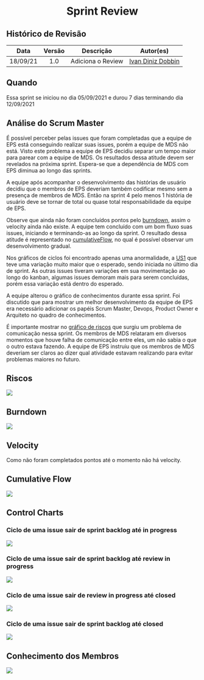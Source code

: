 <h1 style="text-align: center">Sprint Review</h1>

## Histórico de Revisão
| Data | Versão | Descrição | Autor(es)|
|:----:|:------:|:---------:|:--------:|
| 18/09/21 | 1.0 | Adiciona o Review | [Ivan Diniz Dobbin](https://github.com/darmsDD) |

## Quando
Essa sprint se iniciou no dia 05/09/2021 e durou 7 dias terminando dia 12/09/2021 

## Análise do Scrum Master

É possível perceber pelas issues que foram completadas que a equipe de EPS está conseguindo realizar suas issues, porém a equipe de MDS não está. Visto este problema a equipe de EPS decidiu separar um tempo maior para parear com a equipe de MDS.  Os resultados dessa atitude devem ser revelados na próxima sprint.
Espera-se que a dependência de MDS com EPS diminua ao longo das sprints. 

A equipe após acompanhar o desenvolvimento das histórias de usuário decidiu que o membros de EPS deveriam também codificar mesmo sem a presença de membros de MDS. Então na sprint 4 pelo menos 1 história de usuário deve se tornar de total ou quase total responsabilidade da equipe de EPS.

Observe que ainda não foram concluídos pontos pelo [burndown](#burndown), assim o velocity ainda não existe. A equipe tem concluído com um bom fluxo suas issues, iniciando e terminando-as ao longo da sprint. O resultado dessa atitude é representado no [cumulativeFlow](#cumulative-flow), no qual é possível observar um desenvolvimento gradual.

Nos gráficos de ciclos foi encontrado apenas uma anormalidade, a [US1](https://github.com/fga-eps-mds/2021.1-PC-GO1/issues/39) que
teve uma variação muito maior que o esperado, sendo iniciada no último dia de sprint. As outras issues tiveram variações em sua movimentação ao longo do kanban, algumas issues demoram mais para serem concluídas, porém essa variação está dentro do esperado.

A equipe alterou o gráfico de conhecimentos durante essa sprint. Foi discutido que para mostrar um melhor desenvolvimento da equipe de EPS era necessário adicionar os papéis Scrum Master, Devops, Product Owner e Arquiteto no quadro de conhecimentos. 


É importante mostrar no [gráfico de riscos](#grafico-riscos) que surgiu um problema de comunicação nessa sprint. Os membros de MDS relataram em diversos momentos que houve falha de comunicação entre eles, um não sabia o que o outro estava fazendo. A equipe de EPS instruiu que os membros de MDS deveriam ser claros ao dizer qual atividade estavam realizando para evitar problemas maiores no futuro.

## Riscos

[![](graficoRiscos.png)](graficoRiscos.png)

## Burndown
[![](burndown.png)](burndown.png)

## Velocity
Como não foram completados pontos até o momento não há velocity.

## Cumulative Flow
[![](cumulativeFlow.png)](cumulativeFlow.png)

## Control Charts

### Ciclo de uma issue sair de sprint backlog até in progress
[![](SprintBacklog_InProgress.png)](SprintBacklog_InProgress.png)


### Ciclo de uma issue sair de sprint backlog até review in progress
[![](sprintBacklog_ReviewInProgress.png)](sprintBacklog_ReviewInProgress.png)


### Ciclo de uma issue sair de review in progress até closed
[![](ReviewInProgress_Closed.png)](ReviewInProgress_Closed.png)


### Ciclo de uma issue sair de sprint backlog até closed
[![](sprintBacklog_Closed.png)](sprintBacklog_Closed.png)

## Conhecimento dos Membros
[![](graficoMelhoria.png)](graficoMelhoria.png)




